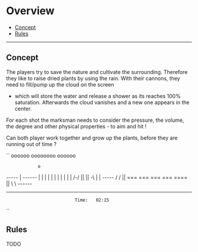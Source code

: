 Overview
========

* [Concept](#concept)
* [Rules](#rules)

***

## Concept

The players try to save the nature and cultivate the surrounding. Therefore they like to raise
dried plants by using the rain. With their cannons, they need to fill/pump up the cloud on the screen
- which will store the water and release a shower as its reaches 100% saturation.
Afterwards the cloud vanishes and a new one appears in the center.

For each shot the marksman needs to consider the pressure, the volume, the degree and other physical
properties - to aim and hit !

Can both player work together and grow up the plants, before they are running out of time ?

``
                                     oooooo
                                    oooooooo
                                     oooooo

                o
-----                                  |                                     ------
|   |                                                                        |    |
|   |                                  |                                     |    |
|   |   /-/     ||                                              ||     \-\   |    |
-----  / /      ||   ===      ===     ===     ===     ====      ||      \ \  ------
____________________________________________________________________________________

                              Time:   02:15

``

## Rules

TODO
